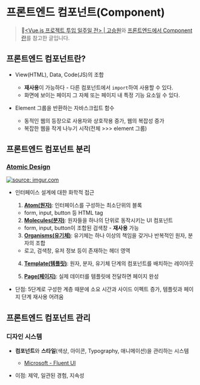 # 프론트엔드 컴포넌트(Component)

> 🔗[<Vue.js 프로젝트 투입 일주일 전> | 고승원](http://www.kyobobook.co.kr/product/detailViewKor.laf?mallGb=KOR&ejkGb=KOR&barcode=9791165920760)와 [프론트엔드에서 Component란](https://www.youtube.com/watch?v=2C1tXVHu9XQ)를 참고한 글입니다. 

## 프론트엔드 컴포넌트란?

* View(HTML), Data, Code(JS)의 조합
  * **재사용**이 가능하다 - 다른 컴포넌트에서 `import`하여 사용할 수 있다. 
  * 화면에 보이는 페이지 그 자체 또는 페이지 내 특정 기능 요소일 수 있다. 

* Element 그룹을 반환하는 자바스크립트 함수 
  * 동적인 웹의 등장으로 사용자와 상호작용 증가, 웹의 복잡성 증가
  * 복잡한 웹을 작게 나누기 시작(전체 >>> element 그룹)
  
## 프론트엔드 컴포넌트 분리

### [Atomic Design](https://bradfrost.com/blog/post/atomic-web-design/)

<a href="https://imgur.com/MvwYyCF"><img src="https://i.imgur.com/MvwYyCF.png" title="source: imgur.com" /></a>

* 인터페이스 설계에 대한 화학적 접근

  1. [**Atom(원자)**](https://bradfrost.com/blog/post/atomic-web-design/#atoms): 인터페이스를 구성하는 최소단위의 블록
    * form, input, button 등 HTML tag
  
  2. [**Molecules(분자)**](https://bradfrost.com/blog/post/atomic-web-design/#molecules): 원자들을 하나의 단위로 동작시키는 UI 컴포넌트
    * form, input, button이 조합된 검색창 - **재사용** 가능
  
  3. [**Organisms(유기체)**](https://bradfrost.com/blog/post/atomic-web-design/#organisms): 유기체는 하나 이상의 책임을 갖거나 반복적인 원자, 분자의 조합
    * 로고, 검색창, 유저 정보 등이 존재하는 헤더 영역

  4. [**Template(템플릿)**](https://bradfrost.com/blog/post/atomic-web-design/#templates): 원자, 분자, 유기체 단계의 컴포넌트를 배치하는 레이아웃

  5. [**Page(페이지)**](https://bradfrost.com/blog/post/atomic-web-design/#pages): 실제 데이터를 템플릿에 전달하면 페이지 완성

* 단점: 5단계로 구성한 계층 때문에 소요 시간과 사이드 이펙트 증가, 템플릿과 페이지 단계 재사용 어려움

## 프론트엔드 컴포넌트 관리

### **디자인 시스템**

* **컴포넌트**와 **스타일**(색상, 아이콘, Typography, 애니메이션)을 관리하는 시스템
  * [Microsoft - Fluent UI](https://developer.microsoft.com/en-us/fluentui#/controls/web)

* 이점: 제약, 일관된 경험, 지속성
